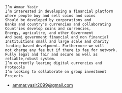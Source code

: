    I’m Ammar Yasir
    I’m interested in developing a financial platform
    where people buy and sell coins and coins
    Should be developed by corporations and 
    Banks and country's currencies and collaborating 
    Countries develop coins and currencies,
    Energy, agricultre, and other Government 
    And semi government financial and non financial 
    Instituitions small and large scale and charity
    funding based develpment. Furthermore we will 
    not charge any fee but if there is fee for network.
    Fully legal and fair and secure as well as 
    reliable,robust system.
    I’m currently learing digital currencies and 
    Protocols
    I’m looking to collaborate on group investment
    Projects
-   ammar.yasir2099@gmail.com

<!---
ammaryasir2099/ammaryasir2099 is a ✨ special ✨ repository because its `README.md` (this file) appears on your GitHub profile.
You can click the Preview link to take a look at your changes.
--->
